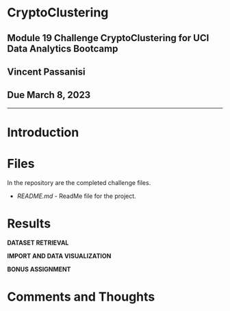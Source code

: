 # CryptoClustering
## **Module 19 Challenge CryptoClustering for UCI Data Analytics Bootcamp**

## Vincent Passanisi

## Due March 8, 2023

---

# **Introduction**

# **Files**

In the repository are the completed challenge files.

* *README.md* - ReadMe file for the project.


# **Results**

**DATASET RETRIEVAL**


**IMPORT AND DATA VISUALIZATION**


**BONUS ASSIGNMENT**


# **Comments and Thoughts**





